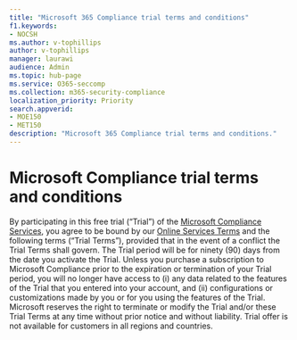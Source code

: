 ```yaml
---
title: "Microsoft 365 Compliance trial terms and conditions"
f1.keywords:
- NOCSH
ms.author: v-tophillips
author: v-tophillips
manager: laurawi
audience: Admin
ms.topic: hub-page
ms.service: O365-seccomp
ms.collection: m365-security-compliance
localization_priority: Priority
search.appverid: 
- MOE150
- MET150
description: "Microsoft 365 Compliance trial terms and conditions."
---
```


# Microsoft Compliance trial terms and conditions

By participating in this free trial (“Trial”) of the [Microsoft Compliance Services](/compliance), you agree to be bound by our [Online Services Terms](https://go.microsoft.com/fwlink/?linkid=2167203) and the following terms (“Trial Terms”), provided that in the event of a conflict the Trial Terms shall govern. The Trial period will be for ninety (90) days  from the date you activate the Trial. Unless you purchase a subscription to Microsoft Compliance prior to the expiration or termination of your Trial period, you will no longer have access to (i) any data related to the features of the Trial that you entered into your account, and (ii) configurations or customizations made by you or for you using the features of the Trial. Microsoft reserves the right to terminate or modify the Trial and/or these Trial Terms at any time without prior notice and without liability. Trial offer is not available for customers in all regions and countries.
